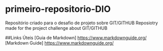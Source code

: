 # primeiro-repositorio-DIO
Repositório criado para o desafio de projeto sobre GIT/GITHUB
Reposiotry made for the project challenge about GIT/GITHUB

##Links Úteis
[Guia de Markdown] https://www.markdownguide.org/
[Markdown Guide] https://www.markdownguide.org/

